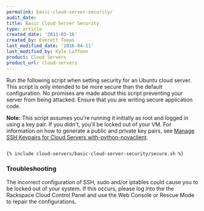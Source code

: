 ```yaml
---
permalink: basic-cloud-server-security/
audit_date:
title: Basic Cloud Server Security
type: article
created_date: '2011-03-16'
created_by: Everett Toews
last_modified_date: '2016-04-11'
last_modified_by: Kyle Laffoon
product: Cloud Servers
product_url: cloud-servers
---
```


Run the following script when setting security for an Ubuntu cloud server. This script 
is only intended to be more secure than the default configuration. No promises are 
made about this script preventing your server from being attacked. Ensure that you 
are writing secure application code.

**Note:** This script assumes you're running it initially as root and logged in using
a key pair. If you didn't, you'll be locked out of your VM. For information on how to generate a public and private key pairs, see [Manage SSH Keypairs for Cloud Servers with-python-novaclient](/how-to/manage-ssh-key-pairs-for-cloud-servers-with-python-novaclient).

<pre><code>
{% include cloud-servers/basic-cloud-server-security/secure.sh %}
</code></pre>


### Troubleshooting

The incorrect configuration of SSH, sudo and/or iptables could cause you
to be locked out of your system. If this occurs, please log into the
the Rackspace Cloud Control Panel and use the Web Console or Rescue Mode
to repair the configurations.
